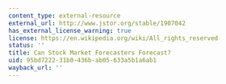 ```yaml
---
content_type: external-resource
external_url: http://www.jstor.org/stable/1907042
has_external_license_warning: true
license: https://en.wikipedia.org/wiki/All_rights_reserved
status: ''
title: Can Stock Market Forecasters Forecast?
uid: 95bd7222-31b0-436b-ab05-633a5b1a6ab1
wayback_url: ''
---
```


